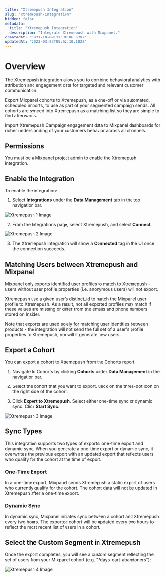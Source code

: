 ```yaml
---
title: "Xtremepush Integration"
slug: "xtremepush-integration"
hidden: false
metadata: 
  title: "Xtremepush Integration"
  description: "Integrate Xtremepush with Mixpanel."
createdAt: "2021-10-08T22:39:06.529Z"
updatedAt: "2023-03-25T05:52:10.102Z"
---
```


# Overview

The Xtremepush integration allows you to combine behavioral analytics with attribution and engagement data for targeted and relevant customer communication.

Export Mixpanel cohorts to Xtremepush, as a one-off or via automated, scheduled imports, to use as part of your segmented campaign sends. All cohorts are synced into Xtremepush as a matching list so they are simple to find afterwards.

Import Xtremepush Campaign engagement data to Mixpanel dashboards for richer understanding of your customers behavior across all channels.

## Permissions

You must be a Mixpanel project admin to enable the Xtremepush integration.

## Enable the Integration
To enable the integration:

1. Select **Integrations** under the **Data Management** tab in the top navigation bar.

![Xtremepush 1 Image](https://raw.githubusercontent.com/ranic/mixpanel-docs/main/media/Other%20Bits/Cohort%20Syncs/Xtremepush/extremepush1.png)

2. From the Integrations page, select Xtremepush, and select **Connect**.

![Xtremepush 2 Image](https://raw.githubusercontent.com/ranic/mixpanel-docs/main/media/Other%20Bits/Cohort%20Syncs/Xtremepush/extremepush2.png)

3. The Xtremepush integration will show a **Connected** tag in the UI once the connection succeeds.

## Matching Users between Xtremepush and Mixpanel
Mixpanel only exports identified user profiles to match to Xtremepush - users without user profile properties (i.e. anonymous users) will not export.

Xtremepush use a given user's distinct_id to match the Mixpanel user profile to Xtremepush. As a result, not all exported profiles may match if these values are missing or differ from the emails and phone numbers stored on Insider.

Note that exports are used solely for matching user identities between products - the integration will not send the full set of a user's profile properties to Xtremepush, nor will it generate new users.

## Export a Cohort

You can export a cohort to Xtremepush from the Cohorts report. 

1. Navigate to Cohorts by clicking **Cohorts** under **Data Management** in the navigation bar.

2. Select the cohort that you want to export. Click on the three-dot icon on the right side of the cohort.

3. Click **Export to Xtremepush**. Select either one-time sync or dynamic sync. Click **Start Sync**.

![Xtremepush 3 Image](https://raw.githubusercontent.com/ranic/mixpanel-docs/main/media/Other%20Bits/Cohort%20Syncs/Xtremepush/extremepush3.png)

## Sync Types
This integration supports two types of exports: one-time export and dynamic sync. When you generate a one-time export or dynamic sync, it overwrites the previous export with an updated export that reflects users who qualify for the cohort at the time of export.

### One-Time Export
In a one-time export, Mixpanel sends Xtremepush a static export of users who currently qualify for the cohort. The cohort data will not be updated in Xtremepush after a one-time export.

### Dynamic Sync
In dynamic sync, Mixpanel initiates sync between a cohort and Xtremepush every two hours. The exported cohort will be updated every two hours to reflect the most recent list of users in a cohort.

## Select the Custom Segment in Xtremepush
Once the export completes, you will see a custom segment reflecting the set of users from your Mixpanel cohort (e.g. "7days-cart-abandoners"):

![Xtremepush 4 Image](https://raw.githubusercontent.com/ranic/mixpanel-docs/main/media/Other%20Bits/Cohort%20Syncs/Xtremepush/extremepush4.png)




